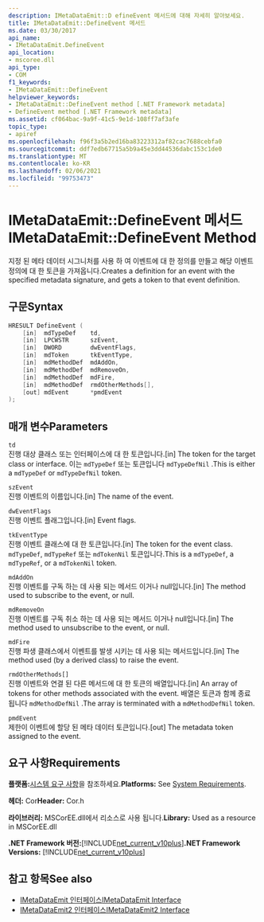 ```yaml
---
description: IMetaDataEmit::D efineEvent 메서드에 대해 자세히 알아보세요.
title: IMetaDataEmit::DefineEvent 메서드
ms.date: 03/30/2017
api_name:
- IMetaDataEmit.DefineEvent
api_location:
- mscoree.dll
api_type:
- COM
f1_keywords:
- IMetaDataEmit::DefineEvent
helpviewer_keywords:
- IMetaDataEmit::DefineEvent method [.NET Framework metadata]
- DefineEvent method [.NET Framework metadata]
ms.assetid: cf064bac-9a9f-41c5-9e1d-108ff7af3afe
topic_type:
- apiref
ms.openlocfilehash: f96f3a5b2ed16ba83223312af82cac7688cebfa0
ms.sourcegitcommit: ddf7edb67715a5b9a45e3dd44536dabc153c1de0
ms.translationtype: MT
ms.contentlocale: ko-KR
ms.lasthandoff: 02/06/2021
ms.locfileid: "99753473"
---
```

# <a name="imetadataemitdefineevent-method"></a><span data-ttu-id="9e8ba-103">IMetaDataEmit::DefineEvent 메서드</span><span class="sxs-lookup"><span data-stu-id="9e8ba-103">IMetaDataEmit::DefineEvent Method</span></span>

<span data-ttu-id="9e8ba-104">지정 된 메타 데이터 시그니처를 사용 하 여 이벤트에 대 한 정의를 만들고 해당 이벤트 정의에 대 한 토큰을 가져옵니다.</span><span class="sxs-lookup"><span data-stu-id="9e8ba-104">Creates a definition for an event with the specified metadata signature, and gets a token to that event definition.</span></span>  
  
## <a name="syntax"></a><span data-ttu-id="9e8ba-105">구문</span><span class="sxs-lookup"><span data-stu-id="9e8ba-105">Syntax</span></span>  
  
```cpp  
HRESULT DefineEvent (
    [in]  mdTypeDef    td,
    [in]  LPCWSTR      szEvent,
    [in]  DWORD        dwEventFlags,
    [in]  mdToken      tkEventType,
    [in]  mdMethodDef  mdAddOn,
    [in]  mdMethodDef  mdRemoveOn,
    [in]  mdMethodDef  mdFire,
    [in]  mdMethodDef  rmdOtherMethods[],
    [out] mdEvent      *pmdEvent
);  
```  
  
## <a name="parameters"></a><span data-ttu-id="9e8ba-106">매개 변수</span><span class="sxs-lookup"><span data-stu-id="9e8ba-106">Parameters</span></span>  

 `td`  
 <span data-ttu-id="9e8ba-107">진행 대상 클래스 또는 인터페이스에 대 한 토큰입니다.</span><span class="sxs-lookup"><span data-stu-id="9e8ba-107">[in] The token for the target class or interface.</span></span> <span data-ttu-id="9e8ba-108">이는 `mdTypeDef` 또는 토큰입니다 `mdTypeDefNil` .</span><span class="sxs-lookup"><span data-stu-id="9e8ba-108">This is either a `mdTypeDef` or `mdTypeDefNil` token.</span></span>  
  
 `szEvent`  
 <span data-ttu-id="9e8ba-109">진행 이벤트의 이름입니다.</span><span class="sxs-lookup"><span data-stu-id="9e8ba-109">[in] The name of the event.</span></span>  
  
 `dwEventFlags`  
 <span data-ttu-id="9e8ba-110">진행 이벤트 플래그입니다.</span><span class="sxs-lookup"><span data-stu-id="9e8ba-110">[in] Event flags.</span></span>  
  
 `tkEventType`  
 <span data-ttu-id="9e8ba-111">진행 이벤트 클래스에 대 한 토큰입니다.</span><span class="sxs-lookup"><span data-stu-id="9e8ba-111">[in] The token for the event class.</span></span> <span data-ttu-id="9e8ba-112">`mdTypeDef`, `mdTypeRef` 또는 `mdTokenNil` 토큰입니다.</span><span class="sxs-lookup"><span data-stu-id="9e8ba-112">This is a `mdTypeDef`, a `mdTypeRef`, or a `mdTokenNil` token.</span></span>  
  
 `mdAddOn`  
 <span data-ttu-id="9e8ba-113">진행 이벤트를 구독 하는 데 사용 되는 메서드 이거나 null입니다.</span><span class="sxs-lookup"><span data-stu-id="9e8ba-113">[in] The method used to subscribe to the event, or null.</span></span>  
  
 `mdRemoveOn`  
 <span data-ttu-id="9e8ba-114">진행 이벤트를 구독 취소 하는 데 사용 되는 메서드 이거나 null입니다.</span><span class="sxs-lookup"><span data-stu-id="9e8ba-114">[in] The method used to unsubscribe to the event, or null.</span></span>  
  
 `mdFire`  
 <span data-ttu-id="9e8ba-115">진행 파생 클래스에서 이벤트를 발생 시키는 데 사용 되는 메서드입니다.</span><span class="sxs-lookup"><span data-stu-id="9e8ba-115">[in] The method used (by a derived class) to raise the event.</span></span>  
  
 `rmdOtherMethods[]`  
 <span data-ttu-id="9e8ba-116">진행 이벤트와 연결 된 다른 메서드에 대 한 토큰의 배열입니다.</span><span class="sxs-lookup"><span data-stu-id="9e8ba-116">[in] An array of tokens for other methods associated with the event.</span></span> <span data-ttu-id="9e8ba-117">배열은 토큰과 함께 종료 됩니다 `mdMethodDefNil` .</span><span class="sxs-lookup"><span data-stu-id="9e8ba-117">The array is terminated with a `mdMethodDefNil` token.</span></span>  
  
 `pmdEvent`  
 <span data-ttu-id="9e8ba-118">제한이 이벤트에 할당 된 메타 데이터 토큰입니다.</span><span class="sxs-lookup"><span data-stu-id="9e8ba-118">[out] The metadata token assigned to the event.</span></span>  
  
## <a name="requirements"></a><span data-ttu-id="9e8ba-119">요구 사항</span><span class="sxs-lookup"><span data-stu-id="9e8ba-119">Requirements</span></span>  

 <span data-ttu-id="9e8ba-120">**플랫폼:**[시스템 요구 사항](../../get-started/system-requirements.md)을 참조하세요.</span><span class="sxs-lookup"><span data-stu-id="9e8ba-120">**Platforms:** See [System Requirements](../../get-started/system-requirements.md).</span></span>  
  
 <span data-ttu-id="9e8ba-121">**헤더:** Cor</span><span class="sxs-lookup"><span data-stu-id="9e8ba-121">**Header:** Cor.h</span></span>  
  
 <span data-ttu-id="9e8ba-122">**라이브러리:** MSCorEE.dll에서 리소스로 사용 됩니다.</span><span class="sxs-lookup"><span data-stu-id="9e8ba-122">**Library:** Used as a resource in MSCorEE.dll</span></span>  
  
 <span data-ttu-id="9e8ba-123">**.NET Framework 버전:**[!INCLUDE[net_current_v10plus](../../../../includes/net-current-v10plus-md.md)]</span><span class="sxs-lookup"><span data-stu-id="9e8ba-123">**.NET Framework Versions:** [!INCLUDE[net_current_v10plus](../../../../includes/net-current-v10plus-md.md)]</span></span>  
  
## <a name="see-also"></a><span data-ttu-id="9e8ba-124">참고 항목</span><span class="sxs-lookup"><span data-stu-id="9e8ba-124">See also</span></span>

- [<span data-ttu-id="9e8ba-125">IMetaDataEmit 인터페이스</span><span class="sxs-lookup"><span data-stu-id="9e8ba-125">IMetaDataEmit Interface</span></span>](imetadataemit-interface.md)
- [<span data-ttu-id="9e8ba-126">IMetaDataEmit2 인터페이스</span><span class="sxs-lookup"><span data-stu-id="9e8ba-126">IMetaDataEmit2 Interface</span></span>](imetadataemit2-interface.md)
